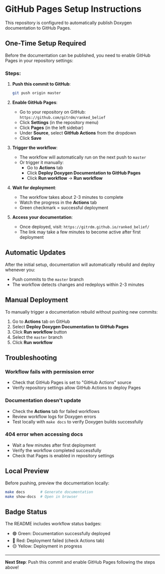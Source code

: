# GitHub Pages Setup Instructions

This repository is configured to automatically publish Doxygen documentation to GitHub Pages.

## One-Time Setup Required

Before the documentation can be published, you need to enable GitHub Pages in your repository settings:

### Steps:

1. **Push this commit to GitHub**:
   ```bash
   git push origin master
   ```

2. **Enable GitHub Pages**:
   - Go to your repository on GitHub: `https://github.com/gitrdm/ranked_belief`
   - Click **Settings** (in the repository menu)
   - Click **Pages** (in the left sidebar)
   - Under **Source**, select **GitHub Actions** from the dropdown
   - Click **Save**

3. **Trigger the workflow**:
   - The workflow will automatically run on the next push to `master`
   - Or trigger it manually:
     - Go to **Actions** tab
     - Click **Deploy Doxygen Documentation to GitHub Pages**
     - Click **Run workflow** → **Run workflow**

4. **Wait for deployment**:
   - The workflow takes about 2-3 minutes to complete
   - Watch the progress in the **Actions** tab
   - Green checkmark = successful deployment

5. **Access your documentation**:
   - Once deployed, visit: `https://gitrdm.github.io/ranked_belief/`
   - The link may take a few minutes to become active after first deployment

## Automatic Updates

After the initial setup, documentation will automatically rebuild and deploy whenever you:
- Push commits to the `master` branch
- The workflow detects changes and redeploys within 2-3 minutes

## Manual Deployment

To manually trigger a documentation rebuild without pushing new commits:

1. Go to **Actions** tab on GitHub
2. Select **Deploy Doxygen Documentation to GitHub Pages**
3. Click **Run workflow** button
4. Select the `master` branch
5. Click **Run workflow**

## Troubleshooting

### Workflow fails with permission error
- Check that GitHub Pages is set to "GitHub Actions" source
- Verify repository settings allow GitHub Actions to deploy Pages

### Documentation doesn't update
- Check the **Actions** tab for failed workflows
- Review workflow logs for Doxygen errors
- Test locally with `make docs` to verify Doxygen builds successfully

### 404 error when accessing docs
- Wait a few minutes after first deployment
- Verify the workflow completed successfully
- Check that Pages is enabled in repository settings

## Local Preview

Before pushing, preview the documentation locally:

```bash
make docs       # Generate documentation
make show-docs  # Open in browser
```

## Badge Status

The README includes workflow status badges:
- 🟢 Green: Documentation successfully deployed
- 🔴 Red: Deployment failed (check Actions tab)
- 🟡 Yellow: Deployment in progress

---

**Next Step**: Push this commit and enable GitHub Pages following the steps above!

